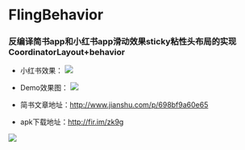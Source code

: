 # FlingBehavior
### 反编译简书app和小红书app滑动效果sticky粘性头布局的实现CoordinatorLayout+behavior

* 小红书效果：
![](http://upload-images.jianshu.io/upload_images/1419306-35085698a029f636.gif?imageMogr2/auto-orient/strip%7CimageView2/2/w/1240)  

* Demo效果图：
![](http://upload-images.jianshu.io/upload_images/1419306-34ac7559be2cc9b4.gif?imageMogr2/auto-orient/strip%7CimageView2/2/w/1240)  
 

* 简书文章地址：http://www.jianshu.com/p/698bf9a60e65

* apk下载地址：http://fir.im/zk9g

![](http://upload-images.jianshu.io/upload_images/1419306-1eb0a614bab27724.gif?imageMogr2/auto-orient/strip%7CimageView2/2/w/1240)  

